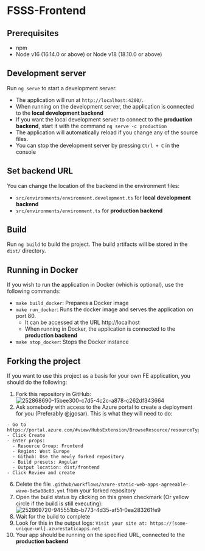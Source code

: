 # FSSS-Frontend

## Prerequisites
- npm
- Node v16 (16.14.0 or above) or Node v18 (18.10.0 or above)

## Development server
Run `ng serve` to start a development server.
- The application will run at `http://localhost:4200/`.
- When running on the development server, the application is connected to the **local development backend**
- If you want the local development server to connect to the **production backend**, start it with the command `ng serve -c production`
- The application will automatically reload if you change any of the source files.
- You can stop the development server by pressing `Ctrl + C` in the console

## Set backend URL
You can change the location of the backend in the environment files:
- `src/environments/environment.development.ts` for **local development backend**
- `src/environments/environment.ts` for **production backend**

## Build
Run `ng build` to build the project. The build artifacts will be stored in the `dist/` directory.

## Running in Docker
If you wish to run the application in Docker (which is optional), use the following commands:
- `make build_docker`: Prepares a Docker image
- `make run_docker`: Runs the docker image and serves the application on port 80.
  - It can be accessed at the URL http://localhost
  - When running in Docker, the application is connected to the **production backend**
- `make stop_docker`: Stops the Docker instance

## Forking the project
If you want to use this project as a basis for your own FE application, you should do the following:
1. Fork this repository in GitHub:
![252868690-15bee300-c7d5-4c2c-a878-c262df343664](https://github.com/ob-fsss-2024/frontend/assets/36840705/31571571-bebe-457c-a3a5-843289b2f0f7)
2. Ask somebody with access to the Azure portal to create a deployment for you (Preferably @jgosar). This is what they will need to do:
```
- Go to https://portal.azure.com/#view/HubsExtension/BrowseResource/resourceType/Microsoft.Web%2FStaticSites
- Click Create
- Enter props:
  - Resource Group: Frontend
  - Region: West Europe
  - Github: Use the newly forked repository
  - Build presets: Angular
  - Output location: dist/frontend
- Click Review and create
```
6. Delete the file `.github/workflows/azure-static-web-apps-agreeable-wave-0e5a08c03.yml` from your forked repository
7. Open the build status by clicking on this green checkmark (Or yellow circle if the build is still executing):
![252869720-945551bb-b773-4d35-af51-0ea283261fe9](https://github.com/ob-fsss-2024/frontend/assets/36840705/522113db-6c39-43ec-98a9-cfd696b7be16)
8. Wait for the build to complete
9. Look for this in the output logs: `Visit your site at: https://[some-unique-url].azurestaticapps.net`
10. Your app should be running on the specified URL, connected to the **production backend**

